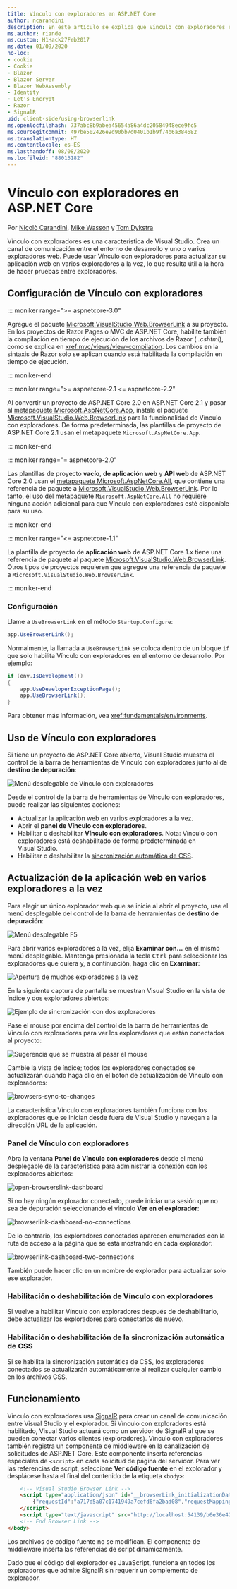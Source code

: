 ```yaml
---
title: Vínculo con exploradores en ASP.NET Core
author: ncarandini
description: En este artículo se explica que Vínculo con exploradores es una característica de Visual Studio que vincula el entorno de desarrollo con uno o más exploradores web.
ms.author: riande
ms.custom: H1Hack27Feb2017
ms.date: 01/09/2020
no-loc:
- cookie
- Cookie
- Blazor
- Blazor Server
- Blazor WebAssembly
- Identity
- Let's Encrypt
- Razor
- SignalR
uid: client-side/using-browserlink
ms.openlocfilehash: 737abc8b9abea45654a86a4dc20584948ece9fc5
ms.sourcegitcommit: 497be502426e9d90bb7d0401b1b9f74b6a384682
ms.translationtype: HT
ms.contentlocale: es-ES
ms.lasthandoff: 08/08/2020
ms.locfileid: "88013182"
---
```

# <a name="browser-link-in-aspnet-core"></a>Vínculo con exploradores en ASP.NET Core

Por [Nicolò Carandini](https://github.com/ncarandini), [Mike Wasson](https://github.com/MikeWasson) y [Tom Dykstra](https://github.com/tdykstra)

Vínculo con exploradores es una característica de Visual Studio. Crea un canal de comunicación entre el entorno de desarrollo y uno o varios exploradores web. Puede usar Vínculo con exploradores para actualizar su aplicación web en varios exploradores a la vez, lo que resulta útil a la hora de hacer pruebas entre exploradores.

## <a name="browser-link-setup"></a>Configuración de Vínculo con exploradores

::: moniker range=">= aspnetcore-3.0"

Agregue el paquete [Microsoft.VisualStudio.Web.BrowserLink](https://www.nuget.org/packages/Microsoft.VisualStudio.Web.BrowserLink/) a su proyecto. En los proyectos de Razor Pages o MVC de ASP.NET Core, habilite también la compilación en tiempo de ejecución de los archivos de Razor ( *.cshtml*), como se explica en <xref:mvc/views/view-compilation>. Los cambios en la sintaxis de Razor solo se aplican cuando está habilitada la compilación en tiempo de ejecución.

::: moniker-end

::: moniker range=">= aspnetcore-2.1 <= aspnetcore-2.2"

Al convertir un proyecto de ASP.NET Core 2.0 en ASP.NET Core 2.1 y pasar al [metapaquete Microsoft.AspNetCore.App](xref:fundamentals/metapackage-app), instale el paquete [Microsoft.VisualStudio.Web.BrowserLink](https://www.nuget.org/packages/Microsoft.VisualStudio.Web.BrowserLink/) para la funcionalidad de Vínculo con exploradores. De forma predeterminada, las plantillas de proyecto de ASP.NET Core 2.1 usan el metapaquete `Microsoft.AspNetCore.App`.

::: moniker-end

::: moniker range="= aspnetcore-2.0"

Las plantillas de proyecto **vacío**, **de aplicación web** y **API web** de ASP.NET Core 2.0 usan el [metapaquete Microsoft.AspNetCore.All](xref:fundamentals/metapackage), que contiene una referencia de paquete a [Microsoft.VisualStudio.Web.BrowserLink](https://www.nuget.org/packages/Microsoft.VisualStudio.Web.BrowserLink/). Por lo tanto, el uso del metapaquete `Microsoft.AspNetCore.All` no requiere ninguna acción adicional para que Vínculo con exploradores esté disponible para su uso.

::: moniker-end

::: moniker range="<= aspnetcore-1.1"

La plantilla de proyecto de **aplicación web** de ASP.NET Core 1.x tiene una referencia de paquete al paquete [Microsoft.VisualStudio.Web.BrowserLink](https://www.nuget.org/packages/Microsoft.VisualStudio.Web.BrowserLink/). Otros tipos de proyectos requieren que agregue una referencia de paquete a `Microsoft.VisualStudio.Web.BrowserLink`.

::: moniker-end

### <a name="configuration"></a>Configuración

Llame a `UseBrowserLink` en el método `Startup.Configure`:

```csharp
app.UseBrowserLink();
```

Normalmente, la llamada a `UseBrowserLink` se coloca dentro de un bloque `if` que solo habilita Vínculo con exploradores en el entorno de desarrollo. Por ejemplo:

```csharp
if (env.IsDevelopment())
{
    app.UseDeveloperExceptionPage();
    app.UseBrowserLink();
}
```

Para obtener más información, vea <xref:fundamentals/environments>.

## <a name="how-to-use-browser-link"></a>Uso de Vínculo con exploradores

Si tiene un proyecto de ASP.NET Core abierto, Visual Studio muestra el control de la barra de herramientas de Vínculo con exploradores junto al de **destino de depuración**:

![Menú desplegable de Vínculo con exploradores](using-browserlink/_static/browserLink-dropdown-menu.png)

Desde el control de la barra de herramientas de Vínculo con exploradores, puede realizar las siguientes acciones:

* Actualizar la aplicación web en varios exploradores a la vez.
* Abrir el **panel de Vínculo con exploradores**.
* Habilitar o deshabilitar **Vínculo con exploradores**. Nota: Vínculo con exploradores está deshabilitado de forma predeterminada en Visual Studio.
* Habilitar o deshabilitar la [sincronización automática de CSS](#enable-or-disable-css-auto-sync).

## <a name="refresh-the-web-app-in-several-browsers-at-once"></a>Actualización de la aplicación web en varios exploradores a la vez

Para elegir un único explorador web que se inicie al abrir el proyecto, use el menú desplegable del control de la barra de herramientas de **destino de depuración**:

![Menú desplegable F5](using-browserlink/_static/debug-target-dropdown-menu.png)

Para abrir varios exploradores a la vez, elija **Examinar con…** en el mismo menú desplegable. Mantenga presionada la tecla <kbd>Ctrl</kbd> para seleccionar los exploradores que quiera y, a continuación, haga clic en **Examinar**:

![Apertura de muchos exploradores a la vez](using-browserlink/_static/open-many-browsers-at-once.png)

En la siguiente captura de pantalla se muestran Visual Studio en la vista de índice y dos exploradores abiertos:

![Ejemplo de sincronización con dos exploradores](using-browserlink/_static/sync-with-two-browsers-example.png)

Pase el mouse por encima del control de la barra de herramientas de Vínculo con exploradores para ver los exploradores que están conectados al proyecto:

![Sugerencia que se muestra al pasar el mouse](using-browserlink/_static/hoover-tip.png)

Cambie la vista de índice; todos los exploradores conectados se actualizarán cuando haga clic en el botón de actualización de Vínculo con exploradores:

![browsers-sync-to-changes](using-browserlink/_static/browsers-sync-to-changes.png)

La característica Vínculo con exploradores también funciona con los exploradores que se inician desde fuera de Visual Studio y navegan a la dirección URL de la aplicación.

### <a name="the-browser-link-dashboard"></a>Panel de Vínculo con exploradores

Abra la ventana **Panel de Vínculo con exploradores** desde el menú desplegable de la característica para administrar la conexión con los exploradores abiertos:

![open-browserslink-dashboard](using-browserlink/_static/open-browserlink-dashboard.png)

Si no hay ningún explorador conectado, puede iniciar una sesión que no sea de depuración seleccionando el vínculo **Ver en el explorador**:

![browserlink-dashboard-no-connections](using-browserlink/_static/browserlink-dashboard-no-connections.png)

De lo contrario, los exploradores conectados aparecen enumerados con la ruta de acceso a la página que se está mostrando en cada explorador:

![browserlink-dashboard-two-connections](using-browserlink/_static/browserlink-dashboard-two-connections.png)

También puede hacer clic en un nombre de explorador para actualizar solo ese explorador.

### <a name="enable-or-disable-browser-link"></a>Habilitación o deshabilitación de Vínculo con exploradores

Si vuelve a habilitar Vínculo con exploradores después de deshabilitarlo, debe actualizar los exploradores para conectarlos de nuevo.

### <a name="enable-or-disable-css-auto-sync"></a>Habilitación o deshabilitación de la sincronización automática de CSS

Si se habilita la sincronización automática de CSS, los exploradores conectados se actualizarán automáticamente al realizar cualquier cambio en los archivos CSS.

## <a name="how-it-works"></a>Funcionamiento

Vínculo con exploradores usa [SignalR](xref:signalr/introduction) para crear un canal de comunicación entre Visual Studio y el explorador. Si Vínculo con exploradores está habilitado, Visual Studio actuará como un servidor de SignalR al que se pueden conectar varios clientes (exploradores). Vínculo con exploradores también registra un componente de middleware en la canalización de solicitudes de ASP.NET Core. Este componente inserta referencias especiales de `<script>` en cada solicitud de página del servidor. Para ver las referencias de script, seleccione **Ver código fuente** en el explorador y desplácese hasta el final del contenido de la etiqueta `<body>`:

```html
    <!-- Visual Studio Browser Link -->
    <script type="application/json" id="__browserLink_initializationData">
        {"requestId":"a717d5a07c1741949a7cefd6fa2bad08","requestMappingFromServer":false}
    </script>
    <script type="text/javascript" src="http://localhost:54139/b6e36e429d034f578ebccd6a79bf19bf/browserLink" async="async"></script>
    <!-- End Browser Link -->
</body>
```

Los archivos de código fuente no se modifican. El componente de middleware inserta las referencias de script dinámicamente.

Dado que el código del explorador es JavaScript, funciona en todos los exploradores que admite SignalR sin requerir un complemento de explorador.
